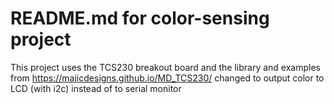 # README.md for color-sensing project
This project uses the TCS230 breakout board and the library and examples from 
https://majicdesigns.github.io/MD_TCS230/
changed to output color to LCD (with i2c) instead of to serial monitor
